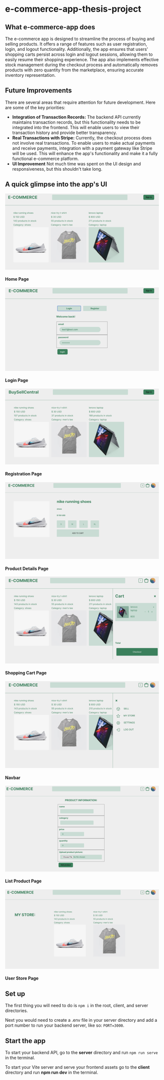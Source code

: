 # e-commerce-app-thesis-project

## What e-commerce-app does

The e-commerce app is designed to streamline the process of buying and selling products. It offers a range of features such as user registration, login, and logout functionality. Additionally, the app ensures that users' shopping carts persist across login and logout sessions, allowing them to easily resume their shopping experience. The app also implements effective stock management during the checkout process and automatically removes products with zero quantity from the marketplace, ensuring accurate inventory representation.

## Future Improvements

There are several areas that require attention for future development. Here are some of the key priorities:

- **Integration of Transaction Records:** The backend API currently maintains transaction records, but this functionality needs to be integrated into the frontend. This will enable users to view their transaction history and provide better transparency.
- **Real Transactions with Stripe:** Currently, the checkout process does not involve real transactions. To enable users to make actual payments and receive payments, integration with a payment gateway like Stripe will be used. This will enhance the app's functionality and make it a fully functional e-commerce platform.
- **UI Improvement** Not much time was spent on the UI design and responsiveness, but this shouldn't take long.

## A quick glimpse into the app's UI

![Home Page](/app%20screenshots/Screenshot%202023-06-18%20at%206.46.13%20PM.png)

#### Home Page

![Login Page](/app%20screenshots/Screenshot%202023-06-18%20at%206.46.53%20PM.png)

#### Login Page

![Registration Page](/app%20screenshots/Screenshot%202023-06-24%20at%205.39.46%20PM.png)

#### Registration Page

![Product Details Page](<app screenshots/Screenshot 2023-06-18 at 7.42.22 PM.png>)

#### Product Details Page

![Shopping Cart](/app%20screenshots/Screenshot%202023-06-18%20at%206.47.10%20PM.png)

#### Shopping Cart Page

![Navbar](/app%20screenshots/Screenshot%202023-06-18%20at%206.47.37%20PM.png)

#### Navbar

![List Product Page](/app%20screenshots/Screenshot%202023-06-18%20at%206.47.56%20PM.png)

#### List Product Page

![User Store](/app%20screenshots/Screenshot%202023-06-18%20at%206.48.08%20PM.png)

#### User Store Page

## Set up

The first thing you will need to do is `npm i` in the root, client, and server directories.

Next you would need to create a .env file in your server directory and add a port number to run your backend server, like so: `PORT=3000`.

## Start the app

To start your backend API, go to the **server** directory and run `npm run serve` in the terminal.

To start your Vite server and serve your frontend assets go to the **client** directory and run **npm run dev** in the terminal.
